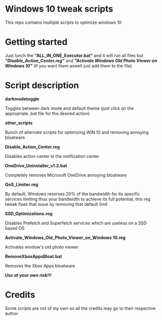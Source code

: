 # Windows 10 tweak scripts
This repo contains multiple scripts to optimize windows 10

# Getting started
Just lunch the **"ALL_IN_ONE_Executor.bat"** and it will run all files but ***"Disable_Action_Center.reg"*** and ***"Activate Windows Old Photo Viewer on Windows 10"*** (if you want them aswell just add them to the file)

# Script description

**darkmodetoggle**

Toggles between dark mode and default theme (just click on the appropriate .bat file for the desired action)

**other_scripts**

Bunch of alternate scripts for optimizing WIN 10 and removing annoying bloatware

**Disable_Action_Center.reg**

Disables action center in the notification center

**OneDrive_Uninstaller_v1.2.bat**

Completely removes Microsoft OneDrive annoying bloatware

**QoS_Limiter.reg**

By default, Windows reserves 20% of the bandwidth for its specific services limiting thus your bandwidth to achieve its full potential, this reg tweak fixes that issue by removing that default limit

**SSD_Optimizations.reg**

Disables Prefetch and Superfetch services which are useless on a SSD based OS

**Activate_Windows_Old_Photo_Viewer_on_Windows 10.reg**

Activates window's old photo viewer

**RemoveXboxAppsBloat.bat**

Removes the Xbox Apps bloatware

***Use at your own risk!!!***

# Credits
Some scripts are not of my own so all the credits may go to their respective author
